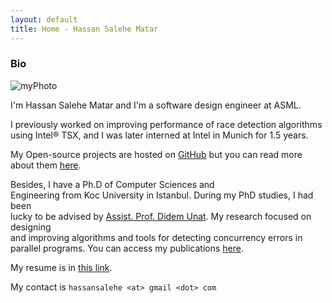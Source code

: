 ```yaml
---
layout: default
title: Home - Hassan Salehe Matar
---
```


### Bio

![myPhoto](/myPhoto.jpg)

I'm Hassan Salehe Matar and I'm a software design engineer at ASML.

I previously worked on improving performance of race detection algorithms  
using Intel® TSX, and I was later interned at Intel in Munich for 1.5 years.

My Open-source projects are hosted on [GitHub](https://github.com/hassansalehe) but you can
read more about them [here](projects).

Besides, I have a Ph.D of Computer Sciences and  
Engineering from Koc University in Istanbul. During my PhD studies, I had been  
lucky to be advised by [Assist. Prof. Didem Unat](http://home.ku.edu.tr/~dunat/).
My research focused on designing  
and improving algorithms and tools for detecting concurrency errors in parallel programs. 
You can access my publications [here](publications).

My resume is in [this link](resume).

My contact is `hassansalehe <at> gmail <dot> com`
